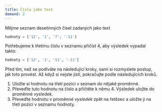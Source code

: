 ```yaml
---
title: Čísla jako text
demand: 2
---
```


Mějme seznam desetinných čísel zadaných jako text

```py
hodnoty = ['12', '1', '7', '-11']
```

Potřebujeme k třetímu číslu v seznamu přičíst 4, aby výsledek vypadal takto:

```py
hodnoty = ['12', '1', '11', '-11']
```

Před tím, než se podíváte na následující kroky, sami si rozmyslete postup, jak
toto provést. Až když si nejste jistí, pokračujte podle následujících kroků.

1. Uložte si hodnotu na třetí pozici v seznam do nějaké proměnné.
1. Převeďte tuto hodnotu na číslo a přičtěte k němu 4. Výsledek uložte do proměnné <var>vysledek</var>.
1. Převeďte hodnotu v proměnné <var>vysledek</var> zpět na řetězec a uložte ji na třetí pozici v seznamu hodnoty.
